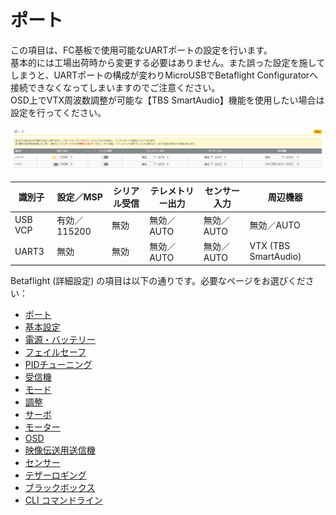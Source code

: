 # ポート
この項目は、FC基板で使用可能なUARTポートの設定を行います。  
基本的には工場出荷時から変更する必要はありません。また誤った設定を施してしまうと、UARTポートの構成が変わりMicroUSBでBetaflight Configuratorへ接続できなくなってしまいますのでご注意ください。  
OSD上でVTX周波数調整が可能な【TBS SmartAudio】機能を使用したい場合は設定を行ってください。  


![Betaflight 01](images/BF01m.png)


| 識別子  | 設定／MSP    | シリアル受信 | テレメトリー出力 | センサー入力 | 周辺機器             |  
| ------- | ----------- | ----------- | --------------- | ----------- | ------------------- |  
| USB VCP | 有効／115200 | 無効         | 無効／AUTO       | 無効／AUTO   | 無効／AUTO           |  
| UART3   | 無効         | 無効         | 無効／AUTO       | 無効／AUTO   | VTX (TBS SmartAudio) |  



Betaflight (詳細設定) の項目は以下の通りです。必要なページをお選びください：  

* [ポート](Betaflight%20-%20CrazyBeeF3_Port.md)
* [基本設定](Betaflight%20-%20CrazyBeeF3_BaseSetting.md)
* [電源・バッテリー](Betaflight%20-%20CrazyBeeF3_Battery.md)
* [フェイルセーフ](Betaflight%20-%20CrazyBeeF3_failsafe.md)
* [PIDチューニング](Betaflight%20-%20CrazyBeeF3_PID.md)
* [受信機](Betaflight%20-%20CrazyBeeF3_Reciever.md)
* [モード](Betaflight%20-%20CrazyBeeF3_Mode.md)
* [調整](Betaflight%20-%20CrazyBeeF3_Addjust.md)
* [サーボ](Betaflight%20-%20CrazyBeeF3_Servo.md)
* [モーター](Betaflight%20-%20CrazyBeeF3_Motor.md)
* [OSD](Betaflight%20-%20CrazyBeeF3_OSD.md)
* [映像伝送用送信機](Betaflight%20-%20CrazyBeeF3_VTX.md)
* [センサー](Betaflight%20-%20CrazyBeeF3_Sensor.md)
* [テザーロギング](Betaflight%20-%20CrazyBeeF3_logging.md)
* [ブラックボックス](Betaflight%20-%20CrazyBeeF3_Blackbox.md)
* [CLI コマンドライン](Betaflight%20-%20CrazyBeeF3_CLI.md)

